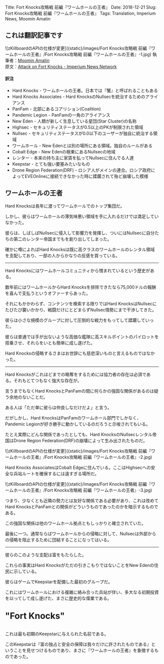 Title: Fort Knocks攻略戦 前編『ワームホールの王者』
Date: 2018-12-21
Slug: Fort Knocks攻略戦 前編『ワームホールの王者』
Tags: Translation, Imperium News, Moomin Amatin


## これは翻訳記事です
![zKillboardのAPIの仕様が変更]({static}/images/Fort Knocks攻略戦 前編『ワームホールの王者』/Fort Knocks攻略戦 前編『ワームホールの王者』-1.jpg)
執筆者：[Moomin Amatin](https://imperium.news/author/moomin-amatin/)  
原文：[Attack on Fort Knocks - Imperium News Network](https://imperium.news/attack-on-fort-knocks/)


#### 訳注
- Hard Knocks - ワームホールの王者。日本では『蟹』と呼ばれることもある
- Hard Knocks Associates - Hard KnocksのNullsecを統治するためのアライアンス
- PanFam - 北部にあるコアリション(Coalition)
- Pandemic Legion - PanFamの一角のアライアンス
- New Eden - 人類が新しく生息している星団(Star Cluster)の名称
- Highsec - セキュリティステータスが0.5以上のPKが制限された領域
- Nullsec - セキュリティステータスが0.0以下のユーザーが独自に統治する領域
- ワームホール - New Edenとは別の場所にある領域。独自のルールがある
- Cobalt Edge - New Edenの極東にあるNullsecの地域
- レンター - 本来の持ち主に家賃を払ってNullsecに住んでる人達
- Keepstar - とても強い要塞みたいなもの
- Drone Region Federation(DRF) - ロシア人がメインの連合。ロシア政府によってEVEOnlineに接続できなかった時に蹂躙されて殆ど崩壊した模様


## ワームホールの王者

Hard Knocksは長年に渡ってワームホールでのトップ集団だ。

しかし、彼らはワームホールの薄気味悪い領域を手に入れるだけでは満足していなかった。

彼らは、しばしばNullsecに侵入して影響力を発揮し、ついにはNullsecに自分たちの第二のレンター帝国までもを創り出してしまった。

確かに噂によればHard Knocksは既に高クラスのワームホールのレンタル領域を支配しており、一部の人からかなりの反感を買っている。

---

Hard Knocksにはワームホールコミュニティから憎まれているという歴史がある。

数年前にはワームホールからHard Knocksを排除できたなら75,000ドルの報酬を喜んで支払うというオファーすらあった。

それにもかかわらず、コンテンツを検索する限りではHard KnocksはNullsecにたびたび襲いかかり、戦闘だけにとどまらずNullsec情勢にまで干渉してきた。

彼らは小さな規模のグループに対して圧倒的な戦力をもってして蹂躙していった。

彼らは普通では手が出ないような高価な艦隊に高スキルポイントのパイロットを搭乗させ、それらをいとも簡単に成し遂げた。

Hard Knocksの侵略するさまはお世辞にも慈悲深いものと言えるものではなかった。

---

Hard Knocksがこれほどまでの略奪をするためには協力者の存在は必須である。それもとてつもなく強大な存在が。

言うまでもなくHard KnocksとPanFamの間に何らかの強固な関係があるのは疑う余地のないことだ。

ある人は「ただ単に彼らは仲良しなだけだよ」と言う。

だがしかし、Hard KnocksはPanFamのワームホール部門でしかなく、Pandemic Legionが好き勝手に動かしているのだろうと示唆されてもいる。

たとえ実際にどんな関係であったとしても、Hard KnocksのNullsecレンタル帝国はDrone Region Federation(DRF)の崩壊によって生み出されたものだ。

![zKillboardのAPIの仕様が変更]({static}/images/Fort Knocks攻略戦 前編『ワームホールの王者』/Fort Knocks攻略戦 前編『ワームホールの王者』-2.jpg)

Hard Knocks AssociatesはCobalt Edgeに住んでいる。ここはHighsecへの安全な兵站ルートを確保するには遠すぎる場所だ。

![zKillboardのAPIの仕様が変更]({static}/images/Fort Knocks攻略戦 前編『ワームホールの王者』/Fort Knocks攻略戦 前編『ワームホールの王者』-3.jpg)

つまり、少なくとも近隣の勢力とは友好な関係である必要があり、これは改めてHard KnocksとPanFamとの関係がどういうものであったのかを暗示するものである。

この強固な関係は他のワームホール拠点ともしっかりと確立されていた。

最後に一つ。通常ならばワームホールからの侵略に対して、Nullsecは外部からの侵略を阻止するために団結することになってはいる。

---

彼らのこのような支配は富をもたらした。

これらの事実はHard Knocksがただの引きこもりではないことをNew Edenの住民に示している。

彼らはゲームでKeepstarを配備した最初のグループだ。

これにはワームホールにおける複雑に絡み合った兵站が伴い、多大なる初期投資を以ってして成し遂げた、まさに歴史的な偉業である。

<br />
<span style="font-size: 200%; font-weight: bold">"Fort Knocks"</span>
<br />
<br />

これは最も初期のKeepstarに与えられた名前である。

このKeepstarは『富の独占と安全の保障は我々だけに許されたものである』ということを見せつけるものであり、まさに『ワームホールの王者』を象徴するものであった。